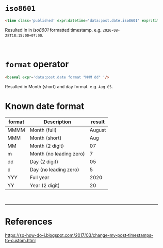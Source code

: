 # `iso8601` 
```html
<time class='published' expr:datetime='data:post.date.iso8601' expr:title='data:post.date.iso8601'></time>
```
Resulted in in *iso8601* formatted timestamp. e.g. `2020-08-28T18:15:00+07:00`.

<br>

# `format` operator
```html
<b:eval expr='data:post.date format "MMM dd" '/>
```
Resulted in Month (short) and day format. e.g. `Aug 05`.

# Known date format
format | Description | result
---|---|---
MMMM | Month (full) | August
MMM | Month (short) | Aug
MM | Month (2 digit) | 07
m | Month (no leading zero) | 7
dd | Day (2 digit) | 05
d | Day (no leading zero) | 5
YYY | Full year | 2020
YY | Year (2 digit) | 20

<br>

---

# References
https://so-how-do-i.blogspot.com/2017/03/change-my-post-timestamps-to-custom.html
